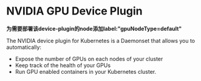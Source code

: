 # NVIDIA GPU Device Plugin

**为需要部署该device-plugin的node添加label:"gpuNodeType=default"**  

The NVIDIA device plugin for Kubernetes is a Daemonset that allows you to automatically:  
- Expose the number of GPUs on each nodes of your cluster
- Keep track of the health of your GPUs
- Run GPU enabled containers in your Kubernetes cluster.